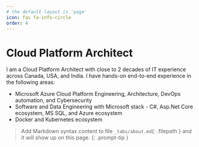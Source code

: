 ```yaml
---
# the default layout is 'page'
icon: fas fa-info-circle
order: 4
---
```


# Cloud Platform Architect

I am a Cloud Platform Architect with close to 2 decades of IT experience across Canada, USA, and India. I have hands-on end-to-end experience in the following areas:

- Microsoft Azure Cloud Platform Engineering, Architecture, DevOps automation, and Cybersecurity
- Software and Data Engineering with Microsoft stack - C#, Asp.Net Core ecosystem, MS SQL, and Azure ecosystem
- Docker and Kubernetes ecosystem


> Add Markdown syntax content to file `_tabs/about.md`{: .filepath } and it will show up on this page.
{: .prompt-tip }

